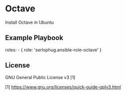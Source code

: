 Octave
=========

Install Octave in Ubuntu



Example Playbook
----------------

  roles:
    - { role: 'serlophug.ansible-role-octave' }

License
-------

GNU General Public License v3 [1]

[1] https://www.gnu.org/licenses/quick-guide-gplv3.html

